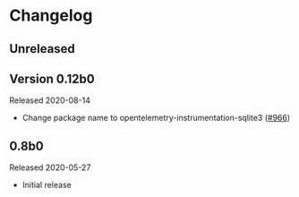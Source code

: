 # Changelog

## Unreleased

## Version 0.12b0

Released 2020-08-14

- Change package name to opentelemetry-instrumentation-sqlite3
  ([#966](https://github.com/open-telemetry/opentelemetry-python/pull/966))

## 0.8b0

Released 2020-05-27

- Initial release